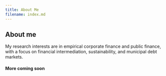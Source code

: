 ```yaml
---
title: About Me
filename: index.md
--- 
```


<h2> About me </h2>

  My research interests are in empirical corporate finance and public finance, with a focus on financial intermediation, sustainability, and municipal debt markets.
  
<h4> More coming soon </h4>

